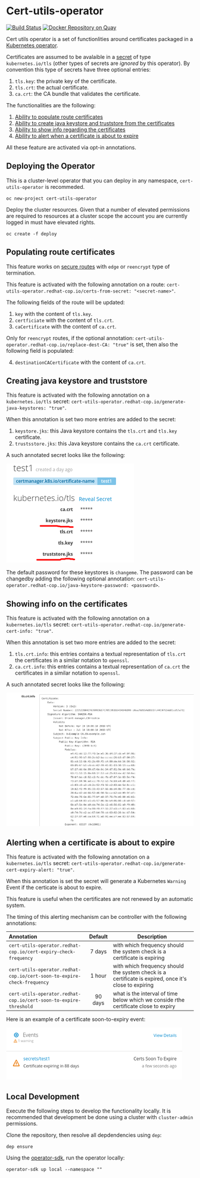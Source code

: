 # Cert-utils-operator

[![Build Status](https://travis-ci.org/redhat-cop/cert-utils-operator.svg?branch=master)](https://travis-ci.org/redhat-cop/cert-utils-operator) [![Docker Repository on Quay](https://quay.io/repository/redhat-cop/cert-utils-operator/status "Docker Repository on Quay")](https://quay.io/repository/redhat-cop/cert-utils-operator)

Cert utils operator is a set of functionlities around certificates packaged in a [Kubernetes operator](https://github.com/operator-framework/operator-sdk).

Certificates are assumed to be avalaible in a [secret](https://kubernetes.io/docs/concepts/configuration/secret/) of type `kubernetes.io/tls` (other types of secrets are *ignored* by this operator).
By convention this type of secrets have three optional entries:

1. `tls.key`: the private key of the certificate.
2. `tls.crt`: the actual certificate.
3. `ca.crt`: the CA bundle that validates the certificate.

The functionalities are the following:

1. [Ability to populate route certificates](#Populating-route-certificates)
2. [Ability to create java keystore and truststore from the certificates](#Creating-java-keystore-and-truststore)
3. [Ability to show info regarding the certificates](#Showing-info-on-the-certificates)
4. [Ability to alert when a certificate is about to expire](#Alerting-when-a-certificate-is-about-to-expire)

All these feature are activated via opt-in annotations.

## Deploying the Operator

This is a cluster-level operator that you can deploy in any namespace, `cert-utils-operator` is recommeded.

```shell
oc new-project cert-utils-operator
```

Deploy the cluster resources. Given that a number of elevated permissions are required to resources at a cluster scope the account you are currently logged in must have elevated rights.

```shell
oc create -f deploy
```

## Populating route certificates

This feature works on [secure routes](https://docs.openshift.com/container-platform/3.11/architecture/networking/routes.html#secured-routes) with `edge` or `reencrypt` type of termination.

This feature is activated with the following annotation on a route: `cert-utils-operator.redhat-cop.io/certs-from-secret: "<secret-name>"`.

The following fields of the route will be updated:

1. `key` with the content of `tls.key`.
2. `certficiate` with the content of `tls.crt`.
3. `caCertificate` with the content of `ca.crt`.

Only for `reencrypt` routes, if the optional annotation: `cert-utils-operator.redhat-cop.io/replace-dest-CA: "true"` is set, then also the following field is populated:

4. `destinationCACertificate` with the content of `ca.crt`.

## Creating java keystore and truststore

This feature is activated with the following annotation on a `kubernetes.io/tls` secret: `cert-utils-operator.redhat-cop.io/generate-java-keystores: "true"`.

When this annotation is set two more entries are added to the secret:

1. `keystore.jks`: this Java keystore contains the `tls.crt` and `tls.key` certificate.
2. `trustsstore.jks`: this Java keystore contains the `ca.crt` certificate.

A such annotated secret looks like the following:

![keystore](media/keystore.png)

The default password for these keystores is `changeme`. The password can be changedby adding the following optional annotation: `cert-utils-operator.redhat-cop.io/java-keystore-password: <password>`.

## Showing info on the certificates

This feature is activated with the following annotation on a `kubernetes.io/tls` secret: `cert-utils-operator.redhat-cop.io/generate-cert-info: "true"`.

When this annotation is set two more entries are added to the secret:

1. `tls.crt.info`: this entries contains a textual representation of `tls.crt` the certificates in a similar notation to `openssl`.
2. `ca.crt.info`: this entries contains a textual representation of `ca.crt` the certificates in a similar notation to `openssl`.

A such annotated secret looks like the following:

![certinfo](media/cert-info.png)

## Alerting when a certificate is about to expire

This feature is activated with the following annotation on a `kubernetes.io/tls` secret: `cert-utils-operator.redhat-cop.io/generate-cert-expiry-alert: "true"`.

When this annotation is set the secret will generate a Kubernetes `Warning` Event if the certicate is about to expire.

This feature is useful when the certificates are not renewed by an automatic system.

The timing of this alerting mechanism can be controller with the following annotations:

| Annotation  | Default  | Description  |
|:-|:-:|---|
| `cert-utils-operator.redhat-cop.io/cert-expiry-check-frequency`  | 7 days  | with which frequency should the system check is a certificate is expiring  |
| `cert-utils-operator.redhat-cop.io/cert-soon-to-expire-check-frequency`  | 1 hour  | with which frequency should the system check is a certificate is expired, once it's close to expiring  |
| `cert-utils-operator.redhat-cop.io/cert-soon-to-expire-threshold`  | 90 days  | what is the interval of time below which we conside rthe certificate close to expiry  |

Here is an example of a certificate soon-to-expiry event:

![cert-expiry](media/cert-expiry.png)

## Local Development

Execute the following steps to develop the functionality locally. It is recommended that development be done using a cluster with `cluster-admin` permissions.

Clone the repository, then resolve all depdendencies using `dep`:

```shell
dep ensure
```

Using the [operator-sdk](https://github.com/operator-framework/operator-sdk), run the operator locally:

```shell
operator-sdk up local --namespace ""
```